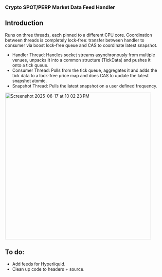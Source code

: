 ### Crypto SPOT/PERP Market Data Feed Handler

## Introduction 

Runs on three threads, each pinned to a different CPU core. Coordination between threads is completely lock-free: transfer between handler to consumer via boost lock-free queue and CAS to coordinate latest snapshot.

- Handler Thread: Handles socket streams asynchronously from multiple venues, unpacks it into a common structure (TickData) and pushes it onto a tick queue.
- Consumer Thread: Polls from the tick queue, aggregates it and adds the tick data to a lock-free price map and does CAS to update the latest snapshot atomic.
- Snapshot Thread: Pulls the latest snapshot on a user defined frequency.

<img width="480" alt="Screenshot 2025-06-17 at 10 02 23 PM" src="https://github.com/user-attachments/assets/3f4e1f8e-ba64-45ec-a41f-2a1ab6652e08" />

## To do:
- Add feeds for Hyperliquid.
- Clean up code to headers + source.
